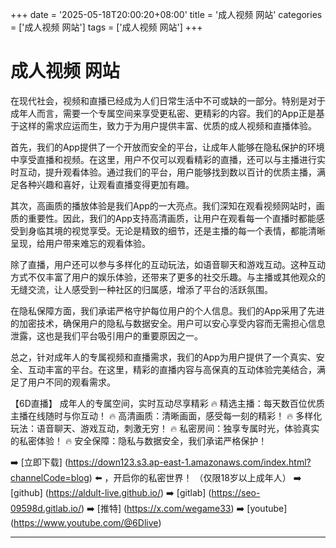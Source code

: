 +++
date = '2025-05-18T20:00:20+08:00'
title = '成人视频 网站'
categories = ['成人视频 网站']
tags = ['成人视频 网站']
+++

# 成人视频 网站

在现代社会，视频和直播已经成为人们日常生活中不可或缺的一部分。特别是对于成年人而言，需要一个专属空间来享受更私密、更精彩的内容。我们的App正是基于这样的需求应运而生，致力于为用户提供丰富、优质的成人视频和直播体验。

首先，我们的App提供了一个开放而安全的平台，让成年人能够在隐私保护的环境中享受直播和视频。在这里，用户不仅可以观看精彩的直播，还可以与主播进行实时互动，提升观看体验。通过我们的平台，用户能够找到数以百计的优质主播，满足各种兴趣和喜好，让观看直播变得更加有趣。

其次，高画质的播放体验是我们App的一大亮点。我们深知在观看视频网站时，画质的重要性。因此，我们的App支持高清画质，让用户在观看每一个直播时都能感受到身临其境的视觉享受。无论是精致的细节，还是主播的每一个表情，都能清晰呈现，给用户带来难忘的观看体验。

除了直播，用户还可以参与多样化的互动玩法，如语音聊天和游戏互动。这种互动方式不仅丰富了用户的娱乐体验，还带来了更多的社交乐趣。与主播或其他观众的无缝交流，让人感受到一种社区的归属感，增添了平台的活跃氛围。

在隐私保障方面，我们承诺严格守护每位用户的个人信息。我们的App采用了先进的加密技术，确保用户的隐私与数据安全。用户可以安心享受内容而无需担心信息泄露，这也是我们平台吸引用户的重要原因之一。

总之，针对成年人的专属视频和直播需求，我们的App为用户提供了一个真实、安全、互动丰富的平台。在这里，精彩的直播内容与高保真的互动体验完美结合，满足了用户不同的观看需求。

【6D直播】
成年人的专属空间，实时互动尽享精彩
🔥 精选主播：每天数百位优质主播在线随时与你互动！
🔥 高清画质：清晰画面，感受每一刻的精彩！
🔥 多样化玩法：语音聊天、游戏互动，刺激无穷！
🔥 私密房间：独享专属时光，体验真实的私密体验！
🔥 安全保障：隐私与数据安全，我们承诺严格保护！

➡️ [立即下载] (https://down123.s3.ap-east-1.amazonaws.com/index.html?channelCode=blog) ⬅️ ，开启你的私密世界！
（仅限18岁以上成年人）
➡️ [github] (https://aldult-live.github.io/)
➡️ [gitlab] (https://seo-09598d.gitlab.io/)
➡️ [推特] (https://x.com/wegame33)
➡️ [youtube] (https://www.youtube.com/@6Dlive)

---
